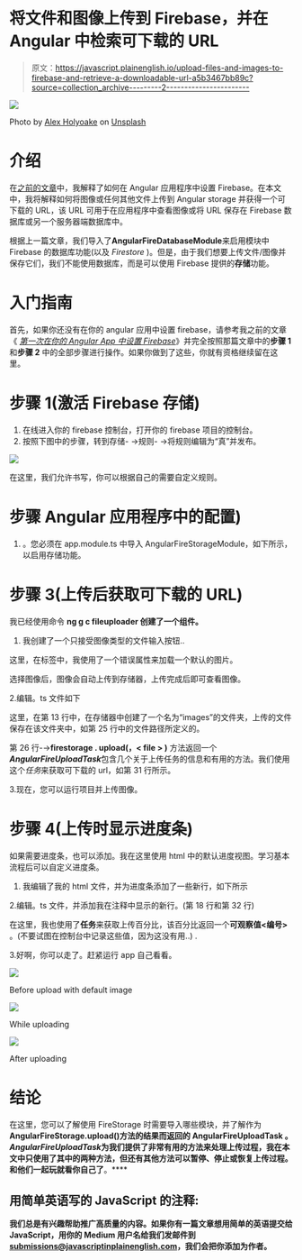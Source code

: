 # 将文件和图像上传到 Firebase，并在 Angular 中检索可下载的 URL

> 原文：<https://javascript.plainenglish.io/upload-files-and-images-to-firebase-and-retrieve-a-downloadable-url-a5b3467bb89c?source=collection_archive---------2----------------------->

![](img/88e54a8470af0cee1322e79eb0eb8b83.png)

Photo by [Alex Holyoake](https://unsplash.com/@stairhopper?utm_source=unsplash&utm_medium=referral&utm_content=creditCopyText) on [Unsplash](https://unsplash.com/s/photos/fire-store?utm_source=unsplash&utm_medium=referral&utm_content=creditCopyText)

# 介绍

在[之前的文章](https://medium.com/javascript-in-plain-english/set-up-firebase-in-your-angular-app-for-the-first-time-79e0875e504b)中，我解释了如何在 Angular 应用程序中设置 Firebase。在本文中，我将解释如何将图像或任何其他文件上传到 Angular storage 并获得一个可下载的 URL，该 URL 可用于在应用程序中查看图像或将 URL 保存在 Firebase 数据库或另一个服务器端数据库中。

根据上一篇文章，我们导入了**AngularFireDatabaseModule**来启用模块中 Firebase 的数据库功能(以及 *Firestore* )。但是，由于我们想要上传文件/图像并保存它们，我们不能使用数据库，而是可以使用 Firebase 提供的**存储**功能。

# 入门指南

首先，如果你还没有在你的 angular 应用中设置 firebase，请参考我之前的文章《 [*第一次在你的 Angular App 中设置 Firebase*](https://medium.com/javascript-in-plain-english/set-up-firebase-in-your-angular-app-for-the-first-time-79e0875e504b)》并完全按照那篇文章中的**步骤 1** 和**步骤 2** 中的全部步骤进行操作。如果你做到了这些，你就有资格继续留在这里。

# 步骤 1(激活 Firebase 存储)

1.  在线进入你的 firebase 控制台，打开你的 firebase 项目的控制台。
2.  按照下图中的步骤，转到存储- →规则- →将规则编辑为“真”并发布。

![](img/cab9b8311e77c659af84a40d8670ce18.png)

在这里，我们允许书写，你可以根据自己的需要自定义规则。

# 步骤 Angular 应用程序中的配置)

1.  。您必须在 app.module.ts 中导入 AngularFireStorageModule，如下所示，以启用存储功能。

# 步骤 3(上传后获取可下载的 URL)

我已经使用命令 **ng g c fileuploader 创建了一个组件。**

1.  我创建了一个只接受图像类型的文件输入按钮..

这里，在标签中，我使用了一个错误属性来加载一个默认的图片。

选择图像后，图像会自动上传到存储器，上传完成后即可查看图像。

2.编辑。ts 文件如下

这里，在第 13 行中，在存储器中创建了一个名为“images”的文件夹，上传的文件保存在该文件夹中，如第 25 行中的文件路径所定义的。

第 26 行-→**firestorage . upload(<path>，< file > )** 方法返回一个***AngularFireUploadTask***包含几个关于上传任务的信息和有用的方法。我们使用这个*任务*来获取可下载的 url，如第 31 行所示。

3.现在，您可以运行项目并上传图像。

# 步骤 4(上传时显示进度条)

如果需要进度条，也可以添加。我在这里使用 html 中的默认进度视图。学习基本流程后可以自定义进度条。

1.  我编辑了我的 html 文件，并为进度条添加了一些新行，如下所示

2.编辑。ts 文件，并添加我在注释中显示的新行。(第 18 行和第 32 行)

在这里，我也使用了**任务**来获取上传百分比，该百分比返回一个**可观察值<编号>** 。(不要试图在控制台中记录这些值，因为这没有用..) .

3.好啊，你可以走了。赶紧运行 app 自己看看。

![](img/063a36fd9e8c21dc0b3350c1f80e5648.png)

Before upload with default image

![](img/774c3797bfa21fc3bc8109e5b1dde36f.png)

While uploading

![](img/ec94ef6c5d24bf11cdc7acda2b988c0f.png)

After uploading

# 结论

在这里，您可以了解使用 FireStorage 时需要导入哪些模块，并了解作为 **AngularFireStorage.upload()方法的结果而返回的 **AngularFireUploadTask** 。***AngularFireUploadTask***为我们提供了非常有用的方法来处理上传过程，我在本文中只使用了其中的两种方法，但还有其他方法可以暂停、停止或恢复上传过程。和他们一起玩就看你自己了**。****

## ****用简单英语写的 JavaScript 的注释:****

**我们总是有兴趣帮助推广高质量的内容。如果你有一篇文章想用简单的英语提交给 JavaScript，用你的 Medium 用户名给我们发邮件到[submissions@javascriptinplainenglish.com](mailto:submissions@javascriptinplainenglish.com)，我们会把你添加为作者。**